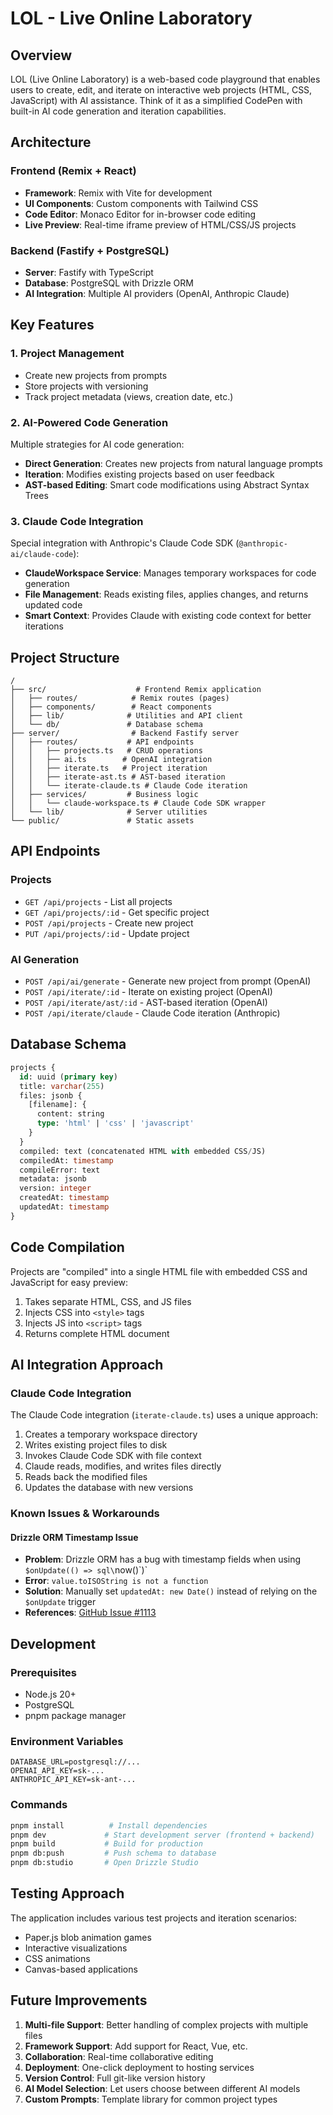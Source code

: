 # LOL - Live Online Laboratory

## Overview
LOL (Live Online Laboratory) is a web-based code playground that enables users to create, edit, and iterate on interactive web projects (HTML, CSS, JavaScript) with AI assistance. Think of it as a simplified CodePen with built-in AI code generation and iteration capabilities.

## Architecture

### Frontend (Remix + React)
- **Framework**: Remix with Vite for development
- **UI Components**: Custom components with Tailwind CSS
- **Code Editor**: Monaco Editor for in-browser code editing
- **Live Preview**: Real-time iframe preview of HTML/CSS/JS projects

### Backend (Fastify + PostgreSQL)
- **Server**: Fastify with TypeScript
- **Database**: PostgreSQL with Drizzle ORM
- **AI Integration**: Multiple AI providers (OpenAI, Anthropic Claude)

## Key Features

### 1. Project Management
- Create new projects from prompts
- Store projects with versioning
- Track project metadata (views, creation date, etc.)

### 2. AI-Powered Code Generation
Multiple strategies for AI code generation:
- **Direct Generation**: Creates new projects from natural language prompts
- **Iteration**: Modifies existing projects based on user feedback
- **AST-based Editing**: Smart code modifications using Abstract Syntax Trees

### 3. Claude Code Integration
Special integration with Anthropic's Claude Code SDK (`@anthropic-ai/claude-code`):
- **ClaudeWorkspace Service**: Manages temporary workspaces for code generation
- **File Management**: Reads existing files, applies changes, and returns updated code
- **Smart Context**: Provides Claude with existing code context for better iterations

## Project Structure

```
/
├── src/                    # Frontend Remix application
│   ├── routes/            # Remix routes (pages)
│   ├── components/        # React components
│   ├── lib/              # Utilities and API client
│   └── db/               # Database schema
├── server/                # Backend Fastify server
│   ├── routes/           # API endpoints
│   │   ├── projects.ts   # CRUD operations
│   │   ├── ai.ts        # OpenAI integration
│   │   ├── iterate.ts   # Project iteration
│   │   ├── iterate-ast.ts # AST-based iteration
│   │   └── iterate-claude.ts # Claude Code iteration
│   ├── services/         # Business logic
│   │   └── claude-workspace.ts # Claude Code SDK wrapper
│   └── lib/              # Server utilities
└── public/               # Static assets
```

## API Endpoints

### Projects
- `GET /api/projects` - List all projects
- `GET /api/projects/:id` - Get specific project
- `POST /api/projects` - Create new project
- `PUT /api/projects/:id` - Update project

### AI Generation
- `POST /api/ai/generate` - Generate new project from prompt (OpenAI)
- `POST /api/iterate/:id` - Iterate on existing project (OpenAI)
- `POST /api/iterate/ast/:id` - AST-based iteration (OpenAI)
- `POST /api/iterate/claude` - Claude Code iteration (Anthropic)

## Database Schema

```sql
projects {
  id: uuid (primary key)
  title: varchar(255)
  files: jsonb {
    [filename]: {
      content: string
      type: 'html' | 'css' | 'javascript'
    }
  }
  compiled: text (concatenated HTML with embedded CSS/JS)
  compiledAt: timestamp
  compileError: text
  metadata: jsonb
  version: integer
  createdAt: timestamp
  updatedAt: timestamp
}
```

## Code Compilation

Projects are "compiled" into a single HTML file with embedded CSS and JavaScript for easy preview:
1. Takes separate HTML, CSS, and JS files
2. Injects CSS into `<style>` tags
3. Injects JS into `<script>` tags
4. Returns complete HTML document

## AI Integration Approach

### Claude Code Integration
The Claude Code integration (`iterate-claude.ts`) uses a unique approach:
1. Creates a temporary workspace directory
2. Writes existing project files to disk
3. Invokes Claude Code SDK with file context
4. Claude reads, modifies, and writes files directly
5. Reads back the modified files
6. Updates the database with new versions

### Known Issues & Workarounds

#### Drizzle ORM Timestamp Issue
- **Problem**: Drizzle ORM has a bug with timestamp fields when using `$onUpdate(() => sql\`now()\`)` 
- **Error**: `value.toISOString is not a function`
- **Solution**: Manually set `updatedAt: new Date()` instead of relying on the `$onUpdate` trigger
- **References**: [GitHub Issue #1113](https://github.com/drizzle-team/drizzle-orm/issues/1113)

## Development

### Prerequisites
- Node.js 20+
- PostgreSQL
- pnpm package manager

### Environment Variables
```env
DATABASE_URL=postgresql://...
OPENAI_API_KEY=sk-...
ANTHROPIC_API_KEY=sk-ant-...
```

### Commands
```bash
pnpm install          # Install dependencies
pnpm dev             # Start development server (frontend + backend)
pnpm build           # Build for production
pnpm db:push         # Push schema to database
pnpm db:studio       # Open Drizzle Studio
```

## Testing Approach

The application includes various test projects and iteration scenarios:
- Paper.js blob animation games
- Interactive visualizations
- CSS animations
- Canvas-based applications

## Future Improvements

1. **Multi-file Support**: Better handling of complex projects with multiple files
2. **Framework Support**: Add support for React, Vue, etc.
3. **Collaboration**: Real-time collaborative editing
4. **Deployment**: One-click deployment to hosting services
5. **Version Control**: Full git-like version history
6. **AI Model Selection**: Let users choose between different AI models
7. **Custom Prompts**: Template library for common project types